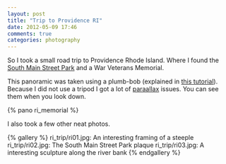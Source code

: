 ```yaml
---
layout: post
title: "Trip to Providence RI"
date: 2012-05-09 17:46
comments: true
categories: photography
---
```

So I took a small road trip to Providence Rhode Island. Where I found the
[South Main Street Park][1] and a War Veterans Memorial.

<!-- more -->

This panoramic was taken using a plumb-bob (explained in [this tutorial][1]).
Because I did not use a tripod I got a lot of [paraallax][2] issues. You can
see them when you look down.

[1]: http://www.youtube.com/watch?v=ouOEM4cKKGc
[2]: http://www.panoguide.com/howto/panoramas/parallax.jsp

{% pano ri_memorial %}

I also took a few other neat photos.

{% gallery %}
ri_trip/ri01.jpg: An interesting framing of a steeple
ri_trip/ri02.jpg: The South Main Street Park plaque
ri_trip/ri03.jpg: A interesting sculpture along the river bank
{% endgallery %}

[1]: http://local.google.com/maps?q=41.824725,-71.407678&num=1&t=m&z=17
